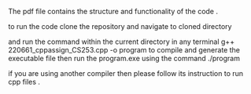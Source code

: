 The pdf file contains the structure and functionality of the code .

to run the code clone the repository  and navigate to cloned directory 

and run the command within the current directory in any terminal g++ 220661_cppassign_CS253.cpp -o program to compile and generate the executable file 
then run the program.exe using the command ./program 

if you are using another compiler then please follow its instruction to run cpp files .
